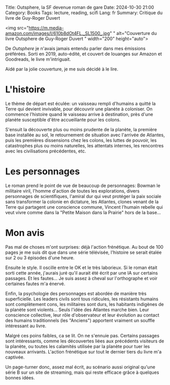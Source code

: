 Title: Outsphere, la SF devenue roman de gare
Date: 2024-10-30 21:00
Category: Books
Tags: lecture, reading, scifi
Lang: fr
Summary: Critique du livre de Guy-Roger Duvert


<img src="https://m.media-amazon.com/images/I/610b8dOt4FL._SL1500_.jpg"
" alt="Couverture du livre Outsphere de Guy-Roger Duvert
" width="200" height="auto">

De _Outsphere_ je n'avais jamais entendu parler dans mes émissions préférées. Sorti en 2019, auto-édité, et couvert de louanges sur Amazon et Goodreads, le livre m'intriguait.

Aidé par la jolie couverture, je me suis décidé à le lire.

# L'histoire

Le thème de départ est éculée: un vaisseau rempli d'humains a quitté la Terre qui devient invivable, pour découvrir une planète à coloniser. On commence l'histoire quand le vaisseau arrive à destination, près d'une planète susceptible d'être accueillante pour les colons.

S'ensuit la découverte plus ou moins prudente de la planète, la première base installée au sol, le retournement de situation avec l'arrivée de Atlantes, puis les premières dissensions chez les colons, les luttes de pouvoir, les catastrophes plus ou moins naturelles, les attentats internes, les rencontres avec les civilisations précédentes, etc.

# Les personnages

Le roman prend le point de vue de beaucoup de personnages: Bowman le militaire viril, l'homme d'action de toutes les explorations, divers personnages de scientifiques, l'amiral dur qui veut protéger la paix sociale sans transformer la colonie en dictature, les Atlantes, clones venant de la Terre qui partagent une conscience commune, Vincent l'humain rebelle qui veut vivre comme dans la "Petite Maison dans la Prairie" hors de la base...

# Mon avis

Pas mal de choses m'ont surprises: déjà l'action frénétique. Au bout de 100 pages je me suis dit que dans une série télévisée, l'histoire se serait étalée sur 2 ou 3 épisodes d'une heure.

Ensuite le style. Il oscille entre le OK et le très laborieux. Si le roman était sorti cette année, j'aurais juré qu'il aurait été écrit par une IA sur certains passages. Et les fautes... Je suis assez à cheval sur l'orthographe et voir certaines fautes m'a énervé.

Enfin, la psychologie des personnages est abordée de manière très superficielle. Les leaders civils sont tous ridicules, les résistants humains sont complètement cons, les militaires sont durs, les habitants indigènes de la planète sont violents... Seuls l'idée des Atlantes marche bien. Leur conscience collective, leur rôle d'observateur et leur évolution au contact des humains traditionnels (les "Anciens") apportent vraiment un souffle intéressant au livre.

Malgré ces poins faibles, ca se lit. On ne s'ennuie pas. Certains passages sont intéressants, comme les découvertes liées aux précédents visiteurs de la planète, ou toutes les calamités utilisée par la planète pour tuer les nouveaux arrivants. L'action frénétique sur tout le dernier tiers du livre m'a captivée. 

Un page-turner donc, assez mal écrit, au scénario aussi original qu'une série B sur un site de streaming, mais qui reste efficace grâce à quelques bonnes idées.